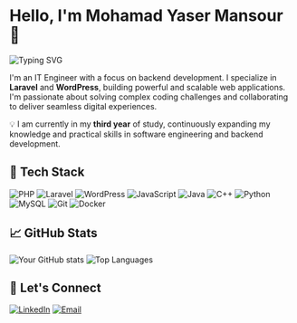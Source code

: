 # Hello, I'm Mohamad Yaser Mansour 👋

![Typing SVG](https://readme-typing-svg.herokuapp.com?font=Fira+Code&size=24&pause=1000&color=00C9FF&width=435&lines=Backend+Developer;Laravel+%26+WordPress+Specialist;Passionate+about+Clean+Code;Always+Learning+New+Tech)

I'm an IT Engineer with a focus on backend development. I specialize in **Laravel** and **WordPress**, building powerful and scalable web applications. I'm passionate about solving complex coding challenges and collaborating to deliver seamless digital experiences.

💡 I am currently in my **third year** of study, continuously expanding my knowledge and practical skills in software engineering and backend development.

## 🚀 Tech Stack
![PHP](https://img.shields.io/badge/PHP-777BB4?style=for-the-badge&logo=php&logoColor=white)
![Laravel](https://img.shields.io/badge/Laravel-FF2D20?style=for-the-badge&logo=laravel&logoColor=white)
![WordPress](https://img.shields.io/badge/WordPress-21759B?style=for-the-badge&logo=wordpress&logoColor=white)
![JavaScript](https://img.shields.io/badge/JavaScript-F7DF1E?style=for-the-badge&logo=javascript&logoColor=black)
![Java](https://img.shields.io/badge/Java-007396?style=for-the-badge&logo=java&logoColor=white)
![C++](https://img.shields.io/badge/C++-00599C?style=for-the-badge&logo=c%2B%2B&logoColor=white)
![Python](https://img.shields.io/badge/Python-3776AB?style=for-the-badge&logo=python&logoColor=white)
![MySQL](https://img.shields.io/badge/MySQL-4479A1?style=for-the-badge&logo=mysql&logoColor=white)
![Git](https://img.shields.io/badge/Git-F05032?style=for-the-badge&logo=git&logoColor=white)
![Docker](https://img.shields.io/badge/Docker-2496ED?style=for-the-badge&logo=docker&logoColor=white)

## 📈 GitHub Stats
![Your GitHub stats](https://github-readme-stats.vercel.app/api?username=Karim-source-maker&show_icons=true&theme=radical)
![Top Languages](https://github-readme-stats.vercel.app/api/top-langs/?username=Karim-source-maker&layout=compact&theme=radical)

## 🤝 Let's Connect
[![LinkedIn](https://img.shields.io/badge/LinkedIn-0A66C2?style=for-the-badge&logo=linkedin&logoColor=white)](https://linkedin.com/in/mohamadyasermansour)
[![Email](https://img.shields.io/badge/Email-D14836?style=for-the-badge&logo=gmail&logoColor=white)](mailto:mohamad_239764@svuonline.org)
